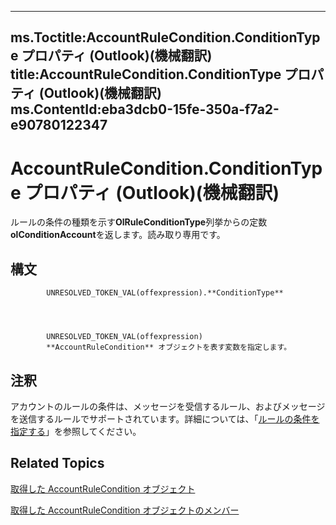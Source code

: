 

---
ms.Toctitle:AccountRuleCondition.ConditionType プロパティ (Outlook)(機械翻訳)
title:AccountRuleCondition.ConditionType プロパティ (Outlook)(機械翻訳)
ms.ContentId:eba3dcb0-15fe-350a-f7a2-e90780122347
---
# AccountRuleCondition.ConditionType プロパティ (Outlook)(機械翻訳)




ルールの条件の種類を示す**OlRuleConditionType**列挙からの定数**olConditionAccount**を返します。読み取り専用です。

## 構文

            UNRESOLVED_TOKEN_VAL(offexpression).**ConditionType**




            UNRESOLVED_TOKEN_VAL(offexpression)
            **AccountRuleCondition** オブジェクトを表す変数を指定します。



## 注釈
アカウントのルールの条件は、メッセージを受信するルール、およびメッセージを送信するルールでサポートされています。詳細については、「[ルールの条件を指定する](812c131a-fe23-1b8b-5e2d-9459d7102630.md)」を参照してください。



## Related Topics

[取得した AccountRuleCondition オブジェクト](1b746449-1357-36c2-5081-392ea85fb71e.md)

[取得した AccountRuleCondition オブジェクトのメンバー](6afbb5e3-a06a-ed56-986e-3e97eb71778a.md)




